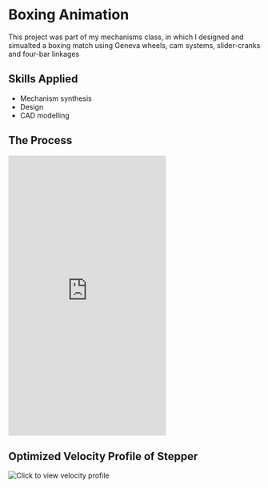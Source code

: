 # Boxing Animation

This project was part of my mechanisms class, in which I designed and simualted a boxing match using Geneva wheels, cam systems, slider-cranks and four-bar linkages

## Skills Applied
- Mechanism synthesis
- Design
- CAD modelling 

## The Process

<iframe 
  width="315" 
  height="560" 
  src="https://www.youtube.com/embed/uiw-7N4O6TU?autoplay=0&playsinline=1" 
  frameborder="0" 
  allowfullscreen>
</iframe>


## Optimized Velocity Profile of Stepper
![Click to view velocity profile](velocity_profiles.png)

